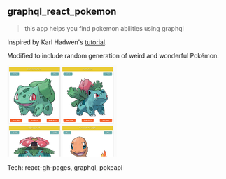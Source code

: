 ## graphql_react_pokemon
> this app helps you find pokemon abilities using graphql

Inspired by Karl Hadwen's [tutorial](https://www.youtube.com/watch?v=yKFoAF7J0mc). 

Modified to include random generation of weird and wonderful Pokémon.

[<img src='./scrn.png' width=250 >](https://debiday.github.io/graphql_react_pokemon/)

Tech: react-gh-pages, graphql, pokeapi
